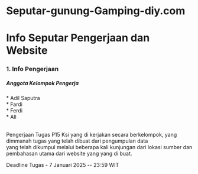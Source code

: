 # Seputar-gunung-Gamping-diy.com

<h1>Info Seputar Pengerjaan dan Website</h1>

<h3>1. Info Pengerjaan</h3>

<h5> Anggota Kelompok Pengerja</h5>
   * Adil Saputra <br>
   * Fardi  <br>
   * Ferdi  <br>
   * All    <br>
   <br>
<div>
<p>
  Pengerjaan Tugas P15 Ksi yang di kerjakan secara berkelompok, yang dimmanah tugas yang telah dibuat dari pengumpulan data <br>
  yang telah dikumpul melalui beberapa kali kunjungan dari lokasi sumber dan pembahasan utama dari website yang yang di buat.

  <p>
    Deadline Tugas - 7 Januari 2025   --  23:59 WIT
  </p>
</p>
</div>
